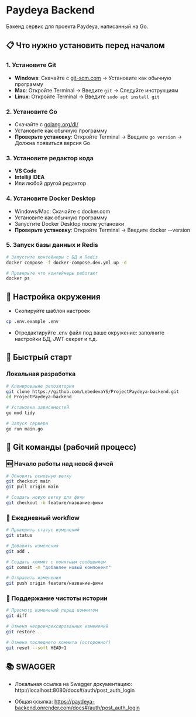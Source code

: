 # Paydeya Backend

Бэкенд сервис для проекта Paydeya, написанный на Go.


## 📋 Что нужно установить перед началом

### 1. Установите Git
- **Windows**: Скачайте с [git-scm.com](https://git-scm.com/) → Установите как обычную программу
- **Mac**: Откройте Terminal → Введите `git` → Следуйте инструкциям
- **Linux**: Откройте Terminal → Введите `sudo apt install git`

### 2. Установите Go
- Скачайте с [golang.org/dl/](https://golang.org/dl/)
- Установите как обычную программу
- **Проверьте установку**: Откройте Terminal → Введите `go version` → Должна появиться версия Go

### 3. Установите редактор кода
- **VS Code**
- **Intelliji IDEA**
- Или любой другой редактор

### 4. Установите Docker Desktop
- Windows/Mac: Скачайте с docker.com  
- Установите как обычную программу 
- Запустите Docker Desktop после установки 
- **Проверьте установку**: Откройте Terminal → Введите docker --version

### 5. Запуск базы данных и Redis
```bash
# Запустите контейнеры с БД и Redis
docker compose -f docker-compose.dev.yml up -d

# Проверьте что контейнеры работают
docker ps
```
## 🔐 Настройка окружения

- Скопируйте шаблон настроек
```bash
cp .env.example .env
```
- Отредактируйте .env файл под ваше окружение: заполните настройки БД, JWT секрет и т.д.

## 🚀 Быстрый старт

### Локальная разработка

```bash
# Клонирование репозитория
git clone https://github.com/LebedevaYS/ProjectPaydeya-backend.git
cd ProjectPaydeya-backend

# Установка зависимостей
go mod tidy

# Запуск сервера
go run main.go
```


## 🔧 Git команды (рабочий процесс)

### 🆕 Начало работы над новой фичей

```bash
# Обновить основную ветку
git checkout main
git pull origin main

# Создать новую ветку для фичи
git checkout -b feature/название-фичи
```

### 💾 Ежедневный workflow

```bash
# Проверить статус изменений
git status

# Добавить изменения
git add .

# Создать коммит с понятным сообщением
git commit -m "добавлен новый компонент"

# Отправить изменения
git push origin feature/название-фичи
```

### 🧹 Поддержание чистоты истории

```bash
# Просмотр изменений перед коммитом
git diff

# Отмена непроиндексированных изменений
git restore .

# Отмена последнего коммита (осторожно!)
git reset --soft HEAD~1
```

## 📚 SWAGGER

- Локальная ссылка на Swagger документацию: http://localhost:8080/docs#/auth/post_auth_login

- Общая ссылка: https://paydeya-backend.onrender.com/docs#/auth/post_auth_login